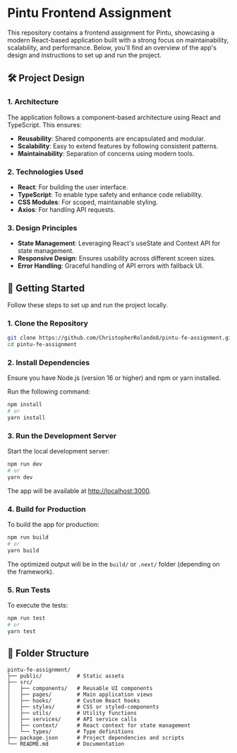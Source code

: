 # Pintu Frontend Assignment

This repository contains a frontend assignment for Pintu, showcasing a modern React-based application built with a strong focus on maintainability, scalability, and performance. Below, you'll find an overview of the app's design and instructions to set up and run the project.

## 🛠️ Project Design

### 1. Architecture
The application follows a component-based architecture using React and TypeScript. This ensures:

- **Reusability**: Shared components are encapsulated and modular.
- **Scalability**: Easy to extend features by following consistent patterns.
- **Maintainability**: Separation of concerns using modern tools.

### 2. Technologies Used
- **React**: For building the user interface.
- **TypeScript**: To enable type safety and enhance code reliability.
- **CSS Modules**: For scoped, maintainable styling.
- **Axios**: For handling API requests.

### 3. Design Principles
- **State Management**: Leveraging React's useState and Context API for state management.
- **Responsive Design**: Ensures usability across different screen sizes.
- **Error Handling**: Graceful handling of API errors with fallback UI.

## 🚀 Getting Started

Follow these steps to set up and run the project locally.

### 1. Clone the Repository
```bash
git clone https://github.com/ChristopherRolando8/pintu-fe-assignment.git
cd pintu-fe-assignment
```

### 2. Install Dependencies
Ensure you have Node.js (version 16 or higher) and npm or yarn installed.

Run the following command:
```bash
npm install
# or
yarn install
```

### 3. Run the Development Server
Start the local development server:
```bash
npm run dev
# or
yarn dev
```
The app will be available at [http://localhost:3000](http://localhost:3000).

### 4. Build for Production
To build the app for production:
```bash
npm run build
# or
yarn build
```
The optimized output will be in the `build/` or `.next/` folder (depending on the framework).

### 5. Run Tests
To execute the tests:
```bash
npm run test
# or
yarn test
```

## 📂 Folder Structure
```
pintu-fe-assignment/
├── public/           # Static assets
├── src/
│   ├── components/   # Reusable UI components
│   ├── pages/        # Main application views
│   ├── hooks/        # Custom React hooks
│   ├── styles/       # CSS or styled-components
│   ├── utils/        # Utility functions
│   ├── services/     # API service calls
│   ├── context/      # React context for state management
│   └── types/        # Type definitions
├── package.json      # Project dependencies and scripts
└── README.md         # Documentation
```
